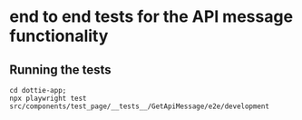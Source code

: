 # end to end tests for the API message functionality

## Running the tests

```
cd dottie-app;
npx playwright test src/components/test_page/__tests__/GetApiMessage/e2e/development
```



